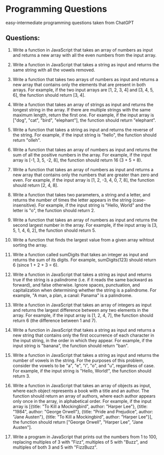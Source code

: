 # Programming Questions

easy-intermediate programming questions taken from ChatGPT

## Questions:

1. Write a function in JavaScript that takes an array of numbers as input and returns a new array with all the even numbers from the input array.

2. Write a function in JavaScript that takes a string as input and returns the same string with all the vowels removed.

3. Write a function that takes two arrays of numbers as input and returns a new array that contains only the elements that are present in both arrays. For example, if the two input arrays are [1, 2, 3, 4] and [3, 4, 5, 6], the function should return [3, 4].

4. Write a function that takes an array of strings as input and returns the longest string in the array. If there are multiple strings with the same maximum length, return the first one. For example, if the input array is ["dog", "cat", "bird", "elephant"], the function should return "elephant".

5. Write a function that takes a string as input and returns the reverse of the string. For example, if the input string is "hello", the function should return "olleh".

6. Write a function that takes an array of numbers as input and returns the sum of all the positive numbers in the array. For example, if the input array is [-1, 3, 5, -2, 8], the function should return 16 (3 + 5 + 8).

7. Write a function that takes an array of numbers as input and returns a new array that contains only the numbers that are greater than zero and even. For example, if the input array is [1, 2, -3, 4, 0, 7, 8], the function should return [2, 4, 8].

8. Write a function that takes two parameters, a string and a letter, and returns the number of times the letter appears in the string (case-insensitive). For example, if the input string is "Hello, World" and the letter is "o", the function should return 2.

9. Write a function that takes an array of numbers as input and returns the second largest number in the array. For example, if the input array is [3, 5, 1, 4, 6, 2], the function should return 5.

10. Write a function that finds the largest value from a given array wihtout sorting the array.

11. Write a function called sumDigits that takes an integer as input and returns the sum of its digits. For example, sumDigits(123) should return 6 (since 1 + 2 + 3 = 6).

12. Write a function in JavaScript that takes a string as input and returns true if the string is a palindrome (i.e. if it reads the same backward as forward), and false otherwise. Ignore spaces, punctuation, and capitalization when determining whether the string is a palindrome. For example, "A man, a plan, a canal: Panama" is a palindrome.

13. Write a function in JavaScript that takes an array of integers as input and returns the largest difference between any two elements in the array. For example, if the input array is [1, 2, 4, 7], the function should return 6 (the difference between 1 and 7).

14. Write a function in JavaScript that takes a string as input and returns a new string that contains only the first occurrence of each character in the input string, in the order in which they appear. For example, if the input string is "banana", the function should return "ban".

15. Write a function in JavaScript that takes a string as input and returns the number of vowels in the string. For the purposes of this problem, consider the vowels to be "a", "e", "i", "o", and "u", regardless of case. For example, if the input string is "Hello, World!", the function should return 3.

16. Write a function in JavaScript that takes an array of objects as input, where each object represents a book with a title and an author. The function should return an array of authors, where each author appears only once in the array, in alphabetical order. For example, if the input array is [{title: "To Kill a Mockingbird", author: "Harper Lee"}, {title: "1984", author: "George Orwell"}, {title: "Pride and Prejudice", author: "Jane Austen"}, {title: "To Kill a Mockingbird", author: "Harper Lee"}], the function should return ["George Orwell", "Harper Lee", "Jane Austen"].

17. Write a program in JavaScript that prints out the numbers from 1 to 100, replacing multiples of 3 with "Fizz", multiples of 5 with "Buzz", and multiples of both 3 and 5 with "FizzBuzz".
